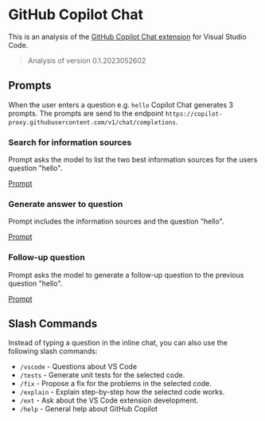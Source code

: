 # GitHub Copilot Chat
This is an analysis of the [GitHub Copilot Chat extension](https://marketplace.visualstudio.com/items?itemName=GitHub.copilot-chat) for Visual Studio Code.

> Analysis of version 0.1.2023052602

## Prompts
When the user enters a question e.g. `hello` Copilot Chat generates 3 prompts. The prompts are send to the endpoint `https://copilot-proxy.githubusercontent.com/v1/chat/completions`.

### Search for information sources
Prompt asks the model to list the two best information sources for the users question "hello".

[Prompt](copilot-chat/prompt1.json)

### Generate answer to question
Prompt includes the information sources and the question "hello".

[Prompt](copilot-chat/prompt2.json)

### Follow-up question
Prompt asks the model to generate a follow-up question to the previous question "hello".

[Prompt](copilot-chat/prompt3.json)


## Slash Commands
Instead of typing a question in the inline chat, you can also use the following slash commands:
* `/vscode` - Questions about VS Code
* `/tests` - Generate unit tests for the selected code.
* `/fix` - Propose a fix for the problems in the selected code.
* `/explain` - Explain step-by-step how the selected code works.
* `/ext` - Ask about the VS Code extension development.
* `/help` - General help about GitHub Copilot






